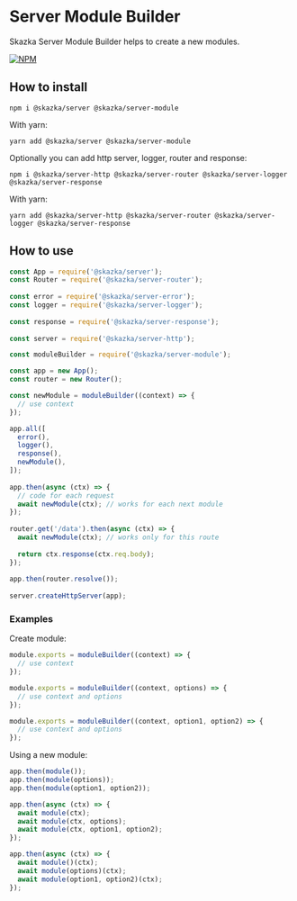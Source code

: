 # Server Module Builder

Skazka Server Module Builder helps to create a new modules.

[![NPM](https://nodei.co/npm/@skazka/server-module.png)](https://npmjs.org/package/@skazka/server-module)

## How to install

    npm i @skazka/server @skazka/server-module
    
With yarn:

    yarn add @skazka/server @skazka/server-module
    
Optionally you can add http server, logger, router and response:

    npm i @skazka/server-http @skazka/server-router @skazka/server-logger @skazka/server-response
      
With yarn:

    yarn add @skazka/server-http @skazka/server-router @skazka/server-logger @skazka/server-response

## How to use

```javascript
const App = require('@skazka/server');
const Router = require('@skazka/server-router');
        
const error = require('@skazka/server-error');
const logger = require('@skazka/server-logger');
        
const response = require('@skazka/server-response');
        
const server = require('@skazka/server-http');

const moduleBuilder = require('@skazka/server-module');

const app = new App();
const router = new Router();

const newModule = moduleBuilder((context) => {
  // use context
});

app.all([
  error(),
  logger(),
  response(),
  newModule(),
]);
    
app.then(async (ctx) => {
  // code for each request
  await newModule(ctx); // works for each next module
});
    
router.get('/data').then(async (ctx) => {
  await newModule(ctx); // works only for this route
  
  return ctx.response(ctx.req.body); 
});
        
app.then(router.resolve());
        
server.createHttpServer(app);
```

### Examples

Create module:

```javascript
module.exports = moduleBuilder((context) => {
  // use context
});
```

```javascript
module.exports = moduleBuilder((context, options) => {
  // use context and options
});
```

```javascript
module.exports = moduleBuilder((context, option1, option2) => {
  // use context and options
});
```

Using a new module:

```javascript
app.then(module());
app.then(module(options));
app.then(module(option1, option2));
```

```javascript
app.then(async (ctx) => {
  await module(ctx);
  await module(ctx, options);
  await module(ctx, option1, option2);
});
```  

```javascript
app.then(async (ctx) => {
  await module()(ctx);
  await module(options)(ctx);
  await module(option1, option2)(ctx);
});
``` 
